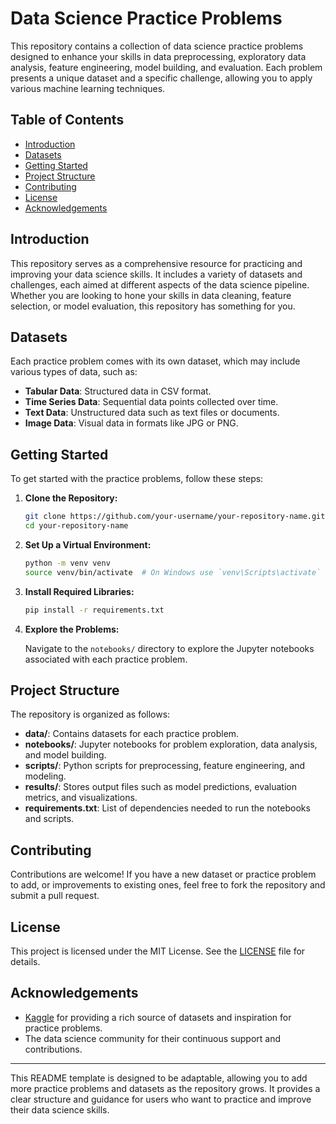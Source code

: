 # Data Science Practice Problems

This repository contains a collection of data science practice problems designed to enhance your skills in data preprocessing, exploratory data analysis, feature engineering, model building, and evaluation. Each problem presents a unique dataset and a specific challenge, allowing you to apply various machine learning techniques.

## Table of Contents

- [Introduction](#introduction)
- [Datasets](#datasets)
- [Getting Started](#getting-started)
- [Project Structure](#project-structure)
- [Contributing](#contributing)
- [License](#license)
- [Acknowledgements](#acknowledgements)

## Introduction

This repository serves as a comprehensive resource for practicing and improving your data science skills. It includes a variety of datasets and challenges, each aimed at different aspects of the data science pipeline. Whether you are looking to hone your skills in data cleaning, feature selection, or model evaluation, this repository has something for you.

## Datasets

Each practice problem comes with its own dataset, which may include various types of data, such as:

- **Tabular Data**: Structured data in CSV format.
- **Time Series Data**: Sequential data points collected over time.
- **Text Data**: Unstructured data such as text files or documents.
- **Image Data**: Visual data in formats like JPG or PNG.

## Getting Started

To get started with the practice problems, follow these steps:

1. **Clone the Repository:**

   ```bash
   git clone https://github.com/your-username/your-repository-name.git
   cd your-repository-name
   ```

2. **Set Up a Virtual Environment:**

   ```bash
   python -m venv venv
   source venv/bin/activate  # On Windows use `venv\Scripts\activate`
   ```

3. **Install Required Libraries:**

   ```bash
   pip install -r requirements.txt
   ```

4. **Explore the Problems:**

   Navigate to the `notebooks/` directory to explore the Jupyter notebooks associated with each practice problem.

## Project Structure

The repository is organized as follows:

- **data/**: Contains datasets for each practice problem.
- **notebooks/**: Jupyter notebooks for problem exploration, data analysis, and model building.
- **scripts/**: Python scripts for preprocessing, feature engineering, and modeling.
- **results/**: Stores output files such as model predictions, evaluation metrics, and visualizations.
- **requirements.txt**: List of dependencies needed to run the notebooks and scripts.

## Contributing

Contributions are welcome! If you have a new dataset or practice problem to add, or improvements to existing ones, feel free to fork the repository and submit a pull request.

## License

This project is licensed under the MIT License. See the [LICENSE](LICENSE) file for details.

## Acknowledgements

- [Kaggle](https://www.kaggle.com/) for providing a rich source of datasets and inspiration for practice problems.
- The data science community for their continuous support and contributions.

---

This README template is designed to be adaptable, allowing you to add more practice problems and datasets as the repository grows. It provides a clear structure and guidance for users who want to practice and improve their data science skills.
